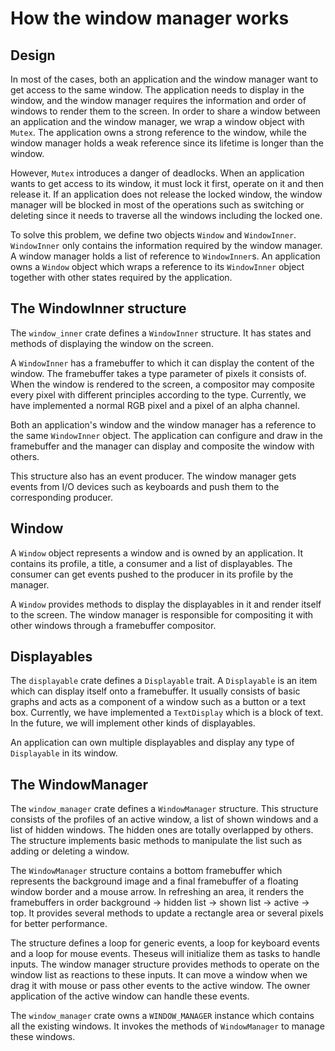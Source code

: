 # How the window manager works

## Design

In most of the cases, both an application and the window manager want to get access to the same window. The application needs to display in the window, and the window manager requires the information and order of windows to render them to the screen. In order to share a window between an application and the window manager, we wrap a window object with `Mutex`. The application owns a strong reference to the window, while the window manager holds a weak reference since its lifetime is longer than the window.

However, `Mutex` introduces a danger of deadlocks. When an application wants to get access to its window, it must lock it first, operate on it and then release it. If an application does not release the locked window, the window manager will be blocked in most of the operations such as switching or deleting since it needs to traverse all the windows including the locked one. 

To solve this problem, we define two objects `Window` and `WindowInner`. `WindowInner` only contains the information required by the window manager. A window manager holds a list of reference to `WindowInner`s. An application owns a `Window` object which wraps a reference to its `WindowInner` object together with other states required by the application. 

## The WindowInner structure

The `window_inner` crate defines a `WindowInner` structure. It has states and methods of displaying the window on the screen. 

A `WindowInner` has a framebuffer to which it can display the content of the window. The framebuffer takes a type parameter of pixels it consists of. When the window is rendered to the screen, a compositor may composite every pixel with different principles according to the type. Currently, we have implemented a normal RGB pixel and a pixel of an alpha channel.

Both an application's window and the window manager has a reference to the same `WindowInner` object. The application can configure and draw in the framebuffer and the manager can display and composite the window with others.

This structure also has an event producer. The window manager gets events from I/O devices such as keyboards and push them to the corresponding producer.


## Window

A `Window` object represents a window and is owned by an application. It contains its profile, a title, a consumer and a list of displayables. The consumer can get events pushed to the producer in its profile by the manager.

A `Window` provides methods to display the displayables in it and render itself to the screen. The window manager is responsible for compositing it with other windows through a framebuffer compositor.

## Displayables

The `displayable` crate defines a `Displayable` trait. A `Displayable` is an item which can display itself onto a framebuffer. It usually consists of basic graphs and acts as a component of a window such as a button or a text box. Currently, we have implemented a `TextDisplay` which is a block of text. In the future, we will implement other kinds of displayables.

An application can own multiple displayables and display any type of `Displayable` in its window.

## The WindowManager

The `window_manager` crate defines a `WindowManager` structure. This structure consists of the profiles of an active window, a list of shown windows and a list of hidden windows. The hidden ones are totally overlapped by others. The structure implements basic methods to manipulate the list such as adding or deleting a window. 

The `WindowManager` structure contains a bottom framebuffer which represents the background image and a final framebuffer of a floating window border and a mouse arrow. In refreshing an area, it renders the framebuffers in order background -> hidden list -> shown list -> active -> top. It provides several methods to update a rectangle area or several pixels for better performance.

The structure defines a loop for generic events, a loop for keyboard events and a loop for mouse events. Theseus will initialize them as tasks to handle inputs. The window manager structure provides methods to operate on the window list as reactions to these inputs. It can move a window when we drag it with mouse or pass other events to the active window. The owner application of the active window can handle these events.

The `window_manager` crate owns a `WINDOW_MANAGER` instance which contains all the existing windows. It invokes the methods of `WindowManager` to manage these windows.

